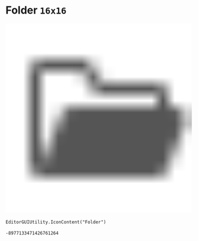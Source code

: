 # Folder `16x16`
<img src="/img/Folder.png" width=512 height=512>

``` CSharp
EditorGUIUtility.IconContent("Folder")
```
```
-8977133471426761264
```
